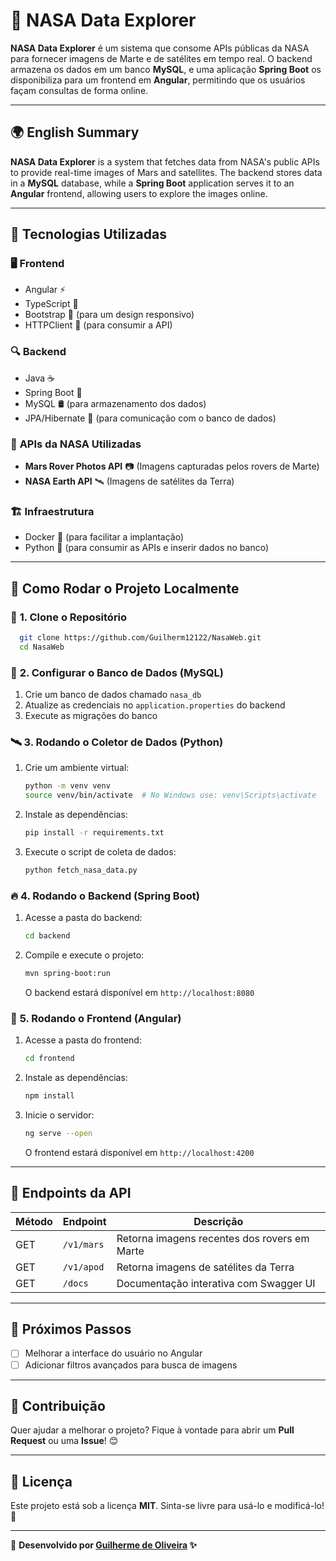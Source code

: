 # 🚀 NASA Data Explorer

**NASA Data Explorer** é um sistema que consome APIs públicas da NASA para fornecer imagens de Marte e de satélites em tempo real. O backend armazena os dados em um banco **MySQL**, e uma aplicação **Spring Boot** os disponibiliza para um frontend em **Angular**, permitindo que os usuários façam consultas de forma online.

---

## 🌍 English Summary

**NASA Data Explorer** is a system that fetches data from NASA's public APIs to provide real-time images of Mars and satellites. The backend stores data in a **MySQL** database, while a **Spring Boot** application serves it to an **Angular** frontend, allowing users to explore the images online.

---

## 📌 Tecnologias Utilizadas

### 🖥️ **Frontend**

- Angular ⚡
- TypeScript 📜
- Bootstrap 🎨 (para um design responsivo)
- HTTPClient 📡 (para consumir a API)

### 🔍 **Backend**

- Java ☕
- Spring Boot 🚀
- MySQL 🛢️ (para armazenamento dos dados)
- JPA/Hibernate 🔗 (para comunicação com o banco de dados)

### 🌌 **APIs da NASA Utilizadas**

- **Mars Rover Photos API** 📷 (Imagens capturadas pelos rovers de Marte)
- **NASA Earth API** 🛰️ (Imagens de satélites da Terra)

### 🏗️ **Infraestrutura**

- Docker 🐳 (para facilitar a implantação)
- Python 🐍 (para consumir as APIs e inserir dados no banco)

---

## 📜 Como Rodar o Projeto Localmente

### 🚀 **1. Clone o Repositório**

```bash
  git clone https://github.com/Guilherm12122/NasaWeb.git
  cd NasaWeb
```

### 🔧 **2. Configurar o Banco de Dados (MySQL)**

1. Crie um banco de dados chamado `nasa_db`
2. Atualize as credenciais no `application.properties` do backend
3. Execute as migrações do banco

### 🛰️ **3. Rodando o Coletor de Dados (Python)**

1. Crie um ambiente virtual:
   ```bash
   python -m venv venv
   source venv/bin/activate  # No Windows use: venv\Scripts\activate
   ```
2. Instale as dependências:
   ```bash
   pip install -r requirements.txt
   ```
3. Execute o script de coleta de dados:
   ```bash
   python fetch_nasa_data.py
   ```

### 🔥 **4. Rodando o Backend (Spring Boot)**

1. Acesse a pasta do backend:
   ```bash
   cd backend
   ```
2. Compile e execute o projeto:
   ```bash
   mvn spring-boot:run
   ```
   O backend estará disponível em `http://localhost:8080`

### 🎨 **5. Rodando o Frontend (Angular)**

1. Acesse a pasta do frontend:
   ```bash
   cd frontend
   ```
2. Instale as dependências:
   ```bash
   npm install
   ```
3. Inicie o servidor:
   ```bash
   ng serve --open
   ```
   O frontend estará disponível em `http://localhost:4200`

---

## 📡 Endpoints da API

| Método | Endpoint   | Descrição                                    |
| ------ | ---------- | -------------------------------------------- |
| GET    | `/v1/mars` | Retorna imagens recentes dos rovers em Marte |
| GET    | `/v1/apod` | Retorna imagens de satélites da Terra        |
| GET    | `/docs`    | Documentação interativa com Swagger UI       |

---

## 🚀 Próximos Passos

- [ ] Melhorar a interface do usuário no Angular
- [ ] Adicionar filtros avançados para busca de imagens

---

## 🎯 Contribuição

Quer ajudar a melhorar o projeto? Fique à vontade para abrir um **Pull Request** ou uma **Issue**! 😊

---

## 📄 Licença

Este projeto está sob a licença **MIT**. Sinta-se livre para usá-lo e modificá-lo! 🎉

---

📌 **Desenvolvido por [Guilherme de Oliveira](https://github.com/Guilherm12122) ✨**
